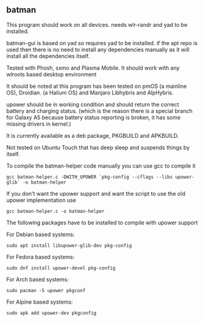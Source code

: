 ## batman

This program should work on all devices. needs wlr-randr and yad to be installed.

batman-gui is based on yad so requires yad to be installed. if the apt repo is used then there is no need to install any dependencies manually as it will install all the dependencies itself.

Tested with Phosh, sxmo and Plasma Mobile. It should work with any wlroots based desktop environment

It should be noted at this program has been tested on pmOS (a mainline OS), Droidian. (a Halium OS) and Manjaro Libhybris and AlpHybris.

upower should be in working condition and should return the correct battery and charging status. (which is the reason there is a special branch for Galaxy A5 because battery status reporting is broken, it has some missing drivers in kernel.)

It is currently available as a deb package, PKGBUILD and APKBUILD.

Not tested on Ubuntu Touch that has deep sleep and suspends things by itself.

To compile the batman-helper code manually you can use gcc to compile it

```gcc batman-helper.c -DWITH_UPOWER `pkg-config --cflags --libs upower-glib` -o batman-helper```

If you don't want the upower support and want the script to use the old upower implementation use

```gcc batman-helper.c -o batman-helper```

The following packages have to be installed to compile with upower support

For Debian based systems:

`sudo apt install libupower-glib-dev pkg-config`

For Fedora based systems:

`sudo dnf install upower-devel pkg-config`

For Arch based systems:

`sudo pacman -S upower pkgconf`

For Alpine based systems:

`sudo apk add upower-dev pkgconfig`
